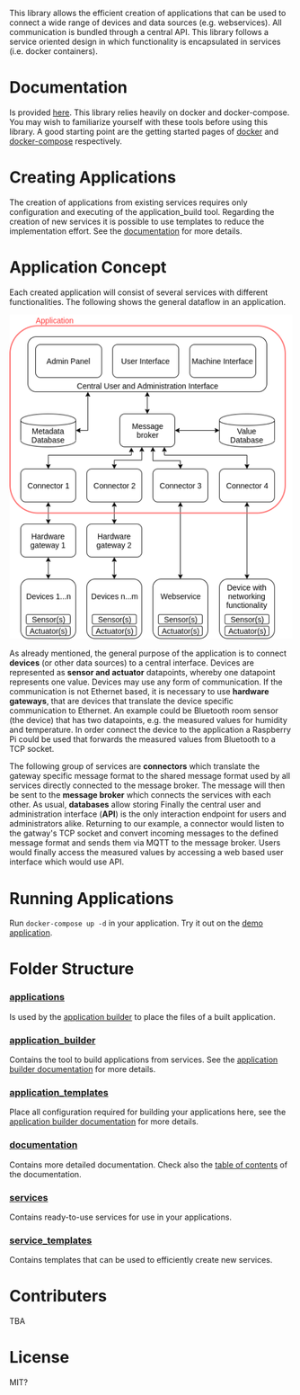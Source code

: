 This library allows the efficient creation of applications that can be used to connect a wide range of devices and data sources (e.g. webservices). All communication is bundled through a central API. This library follows a service oriented design in which functionality is encapsulated in services (i.e. docker containers).

# Documentation

Is provided [here](documentation/Readme.md). This library relies heavily on docker and docker-compose. You may wish to familiarize yourself with these tools before using this library. A good starting point are the getting started pages of [docker](https://docs.docker.com/get-started/) and [docker-compose](https://docs.docker.com/compose/gettingstarted/) respectively.

# Creating Applications

The creation of applications from existing services requires only configuration and executing of the application_build tool. Regarding the creation of new services it is possible to use templates to reduce the implementation effort. See the [documentation](./documentation/04_application_builder.md) for more details.

# Application Concept

Each created application will consist of several services with different functionalities. The following shows the general dataflow in an application.

![service_concept](documentation/graphics/service_concept.png)

As already mentioned, the general purpose of the application is to connect **devices** (or other data sources) to a central interface. Devices are represented as **sensor and actuator** datapoints, whereby one datapoint represents one value. Devices may use any form of communication. If the communication is not Ethernet based, it is necessary to use **hardware gateways**, that are devices that translate the device specific communication to Ethernet. An example could be Bluetooth room sensor (the device) that has two datapoints, e.g. the measured values for humidity and temperature. In order connect the device to the application a Raspberry Pi could be used that forwards the measured values from Bluetooth to a TCP socket.

The following group of services are **connectors** which translate the gateway specific message format to the shared message format used by all services directly connected to the message broker. The message will then be sent to the **message broker** which connects the services with each other. As usual,  **databases**  allow storing  Finally the central user and administration interface (**API**) is the only interaction endpoint for users and administrators alike. Returning to our example, a connector would listen to the gatway's TCP socket and convert incoming messages to the defined message format and sends them via MQTT to the message broker. Users would finally access the measured values by accessing a web based user interface which would use API. 

# Running Applications

Run `docker-compose up -d` in your application. Try it out on the [demo application](./applications/demo).

# Folder Structure

### [applications](./applications)

Is used by the [application builder](./documentation/application_builder.md) to place the files of a built application.

### [application_builder](./application_builder)

Contains the tool to build applications from services. See the [application builder documentation](./documentation/application_builder.md) for more details.

### [application_templates](./application_templates)

Place all configuration required for building your applications here, see the [application builder documentation](./documentation/application_builder.md) for more details.

### [documentation](./documentation)

Contains more detailed documentation. Check also the [table of contents](./documentation/Readme.md) of the documentation.

### [services](./services)

Contains ready-to-use services for use in your applications. 

### [service_templates](./service_templates)

Contains templates that can be used to efficiently create new services.

# Contributers

TBA

# License

MIT?